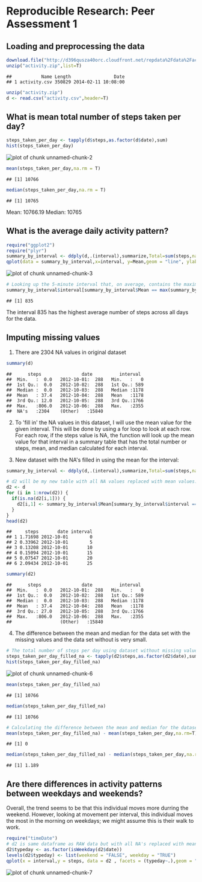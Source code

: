 # Reproducible Research: Peer Assessment 1
 

## Loading and preprocessing the data

```r
download.file("http://d396qusza40orc.cloudfront.net/repdata%2Fdata%2Factivity.zip","activity.zip")
unzip("activity.zip",list=T)
```

```
##           Name Length                Date
## 1 activity.csv 350829 2014-02-11 10:08:00
```

```r
unzip("activity.zip")
d <- read.csv("activity.csv",header=T)
```
## What is mean total number of steps taken per day?


```r
steps_taken_per_day <- tapply(d$steps,as.factor(d$date),sum)
hist(steps_taken_per_day)
```

![plot of chunk unnamed-chunk-2](figure/unnamed-chunk-2.png) 

```r
mean(steps_taken_per_day,na.rm = T)
```

```
## [1] 10766
```

```r
median(steps_taken_per_day,na.rm = T)
```

```
## [1] 10765
```

Mean: 10766.19
Median: 10765

## What is the average daily activity pattern?


```r
require("ggplot2")
require("plyr")
summary_by_interval <- ddply(d,.(interval),summarize,Total=sum(steps,na.rm=T),Mean=mean(steps,na.rm=T),Median=median(steps, na.rm=T))
qplot(data = summary_by_interval,x=interval, y=Mean,geom = "line", ylab = "Average number of steps over the 2 months")
```

![plot of chunk unnamed-chunk-3](figure/unnamed-chunk-3.png) 

```r
# Looking up the 5-minute interval that, on average, contains the maximum number of steps
summary_by_interval$interval[summary_by_interval$Mean == max(summary_by_interval$Mean)]
```

```
## [1] 835
```
The interval 835 has the highest average number of steps across all days for the data.

## Imputing missing values

1. There are 2304 NA values in original dataset

```r
summary(d)
```

```
##      steps               date          interval   
##  Min.   :  0.0   2012-10-01:  288   Min.   :   0  
##  1st Qu.:  0.0   2012-10-02:  288   1st Qu.: 589  
##  Median :  0.0   2012-10-03:  288   Median :1178  
##  Mean   : 37.4   2012-10-04:  288   Mean   :1178  
##  3rd Qu.: 12.0   2012-10-05:  288   3rd Qu.:1766  
##  Max.   :806.0   2012-10-06:  288   Max.   :2355  
##  NA's   :2304    (Other)   :15840
```

2. To 'fill in' the NA values in this dataset, I will use the mean value for the given interval. This will be done by using a for loop to look at each row. For each row, if the steps value is NA, the function will look up the mean value for that interval in a summary table that has the total number or steps, mean, and median calculated for each interval.

3. New dataset with the NA's filled in using the mean for the interval:

```r
summary_by_interval <- ddply(d,.(interval),summarize,Total=sum(steps,na.rm=T),Mean=mean(steps,na.rm=T),Median=median(steps, na.rm=T))

# d2 will be my new table with all NA values replaced with mean values.
d2 <- d
for (i in 1:nrow(d2)) {
  if(is.na(d2[i,1])) {
    d2[i,1] <- summary_by_interval$Mean[summary_by_interval$interval == d2[i,3]]
  }
}
head(d2)
```

```
##     steps       date interval
## 1 1.71698 2012-10-01        0
## 2 0.33962 2012-10-01        5
## 3 0.13208 2012-10-01       10
## 4 0.15094 2012-10-01       15
## 5 0.07547 2012-10-01       20
## 6 2.09434 2012-10-01       25
```

```r
summary(d2)
```

```
##      steps               date          interval   
##  Min.   :  0.0   2012-10-01:  288   Min.   :   0  
##  1st Qu.:  0.0   2012-10-02:  288   1st Qu.: 589  
##  Median :  0.0   2012-10-03:  288   Median :1178  
##  Mean   : 37.4   2012-10-04:  288   Mean   :1178  
##  3rd Qu.: 27.0   2012-10-05:  288   3rd Qu.:1766  
##  Max.   :806.0   2012-10-06:  288   Max.   :2355  
##                  (Other)   :15840
```

4. The difference between the mean and median for the data set with the missing values and the data set without is very small.


```r
# The total number of steps per day using dataset without missing values.
steps_taken_per_day_filled_na <- tapply(d2$steps,as.factor(d2$date),sum)
hist(steps_taken_per_day_filled_na)
```

![plot of chunk unnamed-chunk-6](figure/unnamed-chunk-6.png) 

```r
mean(steps_taken_per_day_filled_na)
```

```
## [1] 10766
```

```r
median(steps_taken_per_day_filled_na)
```

```
## [1] 10766
```

```r
# Calculating the difference between the mean and median for the dataset with missing values and the dataset without.
mean(steps_taken_per_day_filled_na) - mean(steps_taken_per_day,na.rm=T) 
```

```
## [1] 0
```

```r
median(steps_taken_per_day_filled_na) - median(steps_taken_per_day,na.rm=T) 
```

```
## [1] 1.189
```


## Are there differences in activity patterns between weekdays and weekends?

Overall, the trend seems to be that this individual moves more durring the weekend. However, looking at movement per interval, this individual moves the most in the morning on weekdays; we might assume this is their walk to work.


```r
require("timeDate")
# d2 is same dataframe as RAW data but with all NA's replaced with mean of interval (See Imputing missing values #3)
d2$typeday <- as.factor(isWeekday(d2$date))
levels(d2$typeday) <- list(weekend = "FALSE", weekday = "TRUE")
qplot(x = interval,y = steps, data = d2 , facets = (typeday~.),geom = "line",stat = 'summary', fun.y = 'mean', main = "Activity Patterns between weekdays vs weekends",xlab = "Interval (in 5min increments)", ylab = "Number of Steps (Averaged over 2 month period)")
```

![plot of chunk unnamed-chunk-7](figure/unnamed-chunk-7.png) 

